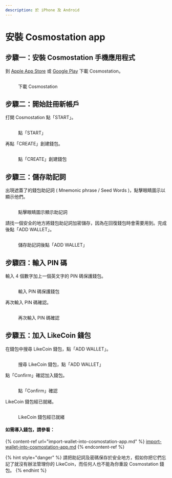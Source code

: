 ```yaml
---
description: 於 iPhone 及 Android
---
```


# 安裝 Cosmostation app

## 步驟一：安裝 Cosmostation 手機應用程式

到 [Apple App Store](https://apps.apple.com/us/app/cosmostation/id1459830339) 或 [Google Play](https://play.google.com/store/apps/details?id=wannabit.io.cosmostaion\&hl=en\_US\&gl=US) 下載 Cosmostation。

<figure><img src="../../../.gitbook/assets/Cosmostation mobile create wallet 1.png" alt=""><figcaption><p>下載 Cosmostation</p></figcaption></figure>

## 步驟二：開始註冊新帳戶

打開 Cosmostation 點「START」。

<figure><img src="../../../.gitbook/assets/Cosmostation mobile create wallet 2.png" alt=""><figcaption><p>點「START」</p></figcaption></figure>

再點「CREATE」創建錢包。

<figure><img src="../../../.gitbook/assets/Cosmostation mobile create wallet 3.png" alt=""><figcaption><p>點「CREATE」創建錢包</p></figcaption></figure>

## 步驟三：儲存助記詞

出現遮蓋了的錢包助記詞 ( Mnemonic phrase / Seed Words )，點擊眼睛圖示以顯示他們。

<figure><img src="../../../.gitbook/assets/Cosmostation mobile create wallet 4.jpg" alt=""><figcaption><p>點擊眼睛圖示顯示助記詞</p></figcaption></figure>

請找一個安全的地方將錢包助記詞加密儲存，因為在回復錢包時會需要用到。完成後點「ADD WALLET」。

<figure><img src="../../../.gitbook/assets/Cosmostation mobile create wallet 5.jpg" alt=""><figcaption><p>儲存助記詞後點「ADD WALLET」</p></figcaption></figure>

## 步驟四：輸入 PIN 碼

輸入 4 個數字加上一個英文字的 PIN 碼保護錢包。

<figure><img src="../../../.gitbook/assets/Cosmostation mobile create wallet 6.png" alt=""><figcaption><p>輸入 PIN 碼保護錢包</p></figcaption></figure>

再次輸入 PIN 碼確認。

<figure><img src="../../../.gitbook/assets/Cosmostation mobile create wallet 7.png" alt=""><figcaption><p>再次輸入 PIN 碼確認</p></figcaption></figure>

## 步驟五：加入 LikeCoin 錢包

在錢包中搜尋 LikeCoin 錢包，點「ADD WALLET」。

<figure><img src="../../../.gitbook/assets/Cosmostation mobile create wallet 8.png" alt=""><figcaption><p>搜尋 LikeCoin 錢包，點「ADD WALLET」</p></figcaption></figure>

點「Confirm」確認加入錢包。

<figure><img src="../../../.gitbook/assets/Cosmostation mobile create wallet 9.png" alt=""><figcaption><p>點「Confirm」確認</p></figcaption></figure>

LikeCoin 錢包經已就緒。

<figure><img src="../../../.gitbook/assets/Cosmostation mobile create wallet 10.png" alt=""><figcaption><p>LikeCoin 錢包經已就緒</p></figcaption></figure>

#### 如需導入錢包，請參看：

{% content-ref url="import-wallet-into-cosmostation-app.md" %}
[import-wallet-into-cosmostation-app.md](import-wallet-into-cosmostation-app.md)
{% endcontent-ref %}

{% hint style="danger" %}
請把助記詞及密碼保存於安全地方，假如你把它們忘記了就沒有辦法管理你的 LikeCoin，而任何人也不能為你重設 Cosmostation 錢包。
{% endhint %}
